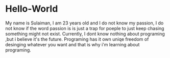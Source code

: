 # Hello-World
My name is Sulaiman, I am 23 years old and I do not know my passion, I do not know if the word passion is is just 
a trap for poeple to just keep chasing something might not exist.
Currently, I dont know nothing about programing ,but i believe it's the future. Programing has it own uniqe freedom of desinging whatever you want and that is why i'm learning about programing. 
